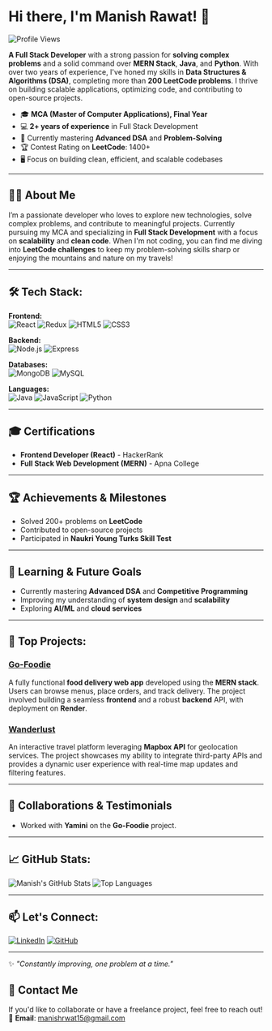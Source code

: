 # Hi there, I'm Manish Rawat! 👋

![Profile Views](https://komarev.com/ghpvc/?username=Manishrwt15&color=blueviolet&style=flat-square)

**A Full Stack Developer** with a strong passion for **solving complex problems** and a solid command over **MERN Stack**, **Java**, and **Python**. With over two years of experience, I've honed my skills in **Data Structures & Algorithms (DSA)**, completing more than **200 LeetCode problems**. I thrive on building scalable applications, optimizing code, and contributing to open-source projects.

- 🎓 **MCA (Master of Computer Applications), Final Year**
- 💻 **2+ years of experience** in Full Stack Development
- 🌱 Currently mastering **Advanced DSA** and **Problem-Solving**
- 🏆 Contest Rating on **LeetCode**: 1400+
- 🖥️ Focus on building clean, efficient, and scalable codebases

---

## 🙋‍♂️ About Me

I’m a passionate developer who loves to explore new technologies, solve complex problems, and contribute to meaningful projects. Currently pursuing my MCA and specializing in **Full Stack Development** with a focus on **scalability** and **clean code**. When I'm not coding, you can find me diving into **LeetCode challenges** to keep my problem-solving skills sharp or enjoying the mountains and nature on my travels!

---

## 🛠️ Tech Stack:
**Frontend:**  
![React](https://img.shields.io/badge/React-20232A?style=for-the-badge&logo=react&logoColor=61DAFB) 
![Redux](https://img.shields.io/badge/Redux-764ABC?style=for-the-badge&logo=redux&logoColor=white)
![HTML5](https://img.shields.io/badge/HTML5-E34F26?style=for-the-badge&logo=html5&logoColor=white) 
![CSS3](https://img.shields.io/badge/CSS3-1572B6?style=for-the-badge&logo=css3&logoColor=white)  

**Backend:**  
![Node.js](https://img.shields.io/badge/Node.js-43853D?style=for-the-badge&logo=node-dot-js&logoColor=white) 
![Express](https://img.shields.io/badge/Express.js-404D59?style=for-the-badge)  

**Databases:**  
![MongoDB](https://img.shields.io/badge/MongoDB-4EA94B?style=for-the-badge&logo=mongodb&logoColor=white) 
![MySQL](https://img.shields.io/badge/MySQL-4479A1?style=for-the-badge&logo=mysql&logoColor=white)  

**Languages:**  
![Java](https://img.shields.io/badge/Java-ED8B00?style=for-the-badge&logo=java&logoColor=white) 
![JavaScript](https://img.shields.io/badge/JavaScript-F7DF1E?style=for-the-badge&logo=javascript&logoColor=black)
![Python](https://img.shields.io/badge/Python-3776AB?style=for-the-badge&logo=python&logoColor=white)

---

## 🎓 Certifications

- **Frontend Developer (React)** - HackerRank
- **Full Stack Web Development (MERN)** - Apna College

---

## 🏆 Achievements & Milestones

- Solved 200+ problems on **LeetCode**
- Contributed to open-source projects
- Participated in **Naukri Young Turks Skill Test**

---

## 🚀 Learning & Future Goals

- Currently mastering **Advanced DSA** and **Competitive Programming**
- Improving my understanding of **system design** and **scalability**
- Exploring **AI/ML** and **cloud services**

---

## 🚀 Top Projects:
### [Go-Foodie](https://go-foodie-frontend.onrender.com/)
A fully functional **food delivery web app** developed using the **MERN stack**. Users can browse menus, place orders, and track delivery. The project involved building a seamless **frontend** and a robust **backend** API, with deployment on **Render**.

### [Wanderlust](https://github.com/Manishrwt15/wanderlust)
An interactive travel platform leveraging **Mapbox API** for geolocation services. The project showcases my ability to integrate third-party APIs and provides a dynamic user experience with real-time map updates and filtering features.

---

## 🤝 Collaborations & Testimonials

- Worked with **Yamini** on the **Go-Foodie** project. 

---

## 📈 GitHub Stats:
![Manish's GitHub Stats](https://github-readme-stats.vercel.app/api?username=Manishrwt15&show_icons=true&theme=radical&count_private=true)
![Top Languages](https://github-readme-stats.vercel.app/api/top-langs/?username=Manishrwt15&layout=compact&theme=radical)

---

## 📫 Let's Connect:
[![LinkedIn](https://img.shields.io/badge/LinkedIn-Manish%20Rawat-blue?style=for-the-badge&logo=linkedin)](https://www.linkedin.com/in/manishrwt15) 
[![GitHub](https://img.shields.io/badge/GitHub-Manishrwt15-333?style=for-the-badge&logo=github)](https://github.com/Manishrwt15)

---

✨ *"Constantly improving, one problem at a time."*

## 📩 Contact Me

If you'd like to collaborate or have a freelance project, feel free to reach out!  
📧 **Email**: manishrwat15@gmail.com

